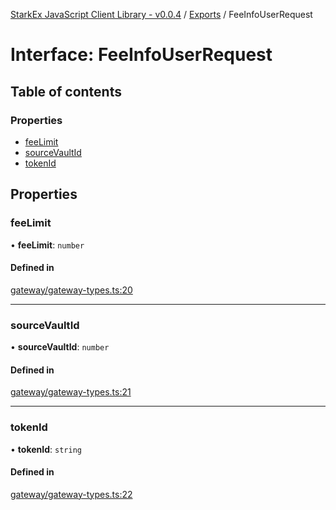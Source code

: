 [StarkEx JavaScript Client Library - v0.0.4](../README.md) / [Exports](../modules.md) / FeeInfoUserRequest

# Interface: FeeInfoUserRequest

## Table of contents

### Properties

- [feeLimit](FeeInfoUserRequest.md#feelimit)
- [sourceVaultId](FeeInfoUserRequest.md#sourcevaultid)
- [tokenId](FeeInfoUserRequest.md#tokenid)

## Properties

### feeLimit

• **feeLimit**: `number`

#### Defined in

[gateway/gateway-types.ts:20](https://github.com/starkware-libs/starkex-js/blob/8a20d56/src/lib/gateway/gateway-types.ts#L20)

---

### sourceVaultId

• **sourceVaultId**: `number`

#### Defined in

[gateway/gateway-types.ts:21](https://github.com/starkware-libs/starkex-js/blob/8a20d56/src/lib/gateway/gateway-types.ts#L21)

---

### tokenId

• **tokenId**: `string`

#### Defined in

[gateway/gateway-types.ts:22](https://github.com/starkware-libs/starkex-js/blob/8a20d56/src/lib/gateway/gateway-types.ts#L22)
